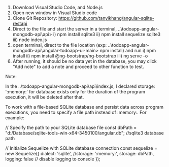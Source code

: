 1) Download Visual Studio Code, and Node.js
2) Open new window in Visual Studio code
3) Clone Git Repository: https://github.com/tanyikhang/angular-sqlite-restapi
4) Direct to the file and start the server in a terminal, ..\todoapp-angular-mongodb-api\api> 
  i) npm install sqlite3
  ii) npm install sequelize sqlite3
  iii) node index.js
5) open terminal, direct to the file location (exp: ..\todoapp-angular-mongodb-api\angular-todoapp-ui-main> npm install) and run 
  i) npm install 
  ii) npm install @ng-bootstrap/ng-bootstrap
  iii) ng serve -o
6) After running, it should be no data yet in the database, you may click  "Add note" to add a note and proceed to other function to test.

Note:

In the ..\todoapp-angular-mongodb-api\api\index.js,
I declared storage: ':memory:' for database exists only for the duration of the program execution, it will be deleted after that.

To work with a file-based SQLite database and persist data across program executions, you need to specify a file path instead of :memory:. For example:

// Specify the path to your SQLite database file
const dbPath = "d:/Database/sqlite-tools-win-x64-3450100/angular.db"; //sqlite3 database path

// Initialize Sequelize with SQLite database connection
const sequelize = new Sequelize({
    dialect: 'sqlite',
    //storage: ':memory:',
    storage: dbPath,
    logging: false // disable logging to console
});
